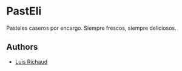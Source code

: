 
# PastEli

Pasteles caseros por encargo.
Siempre frescos, siempre deliciosos.



## Authors

- [Luis Richaud](https://github.com/luisrichaud)





